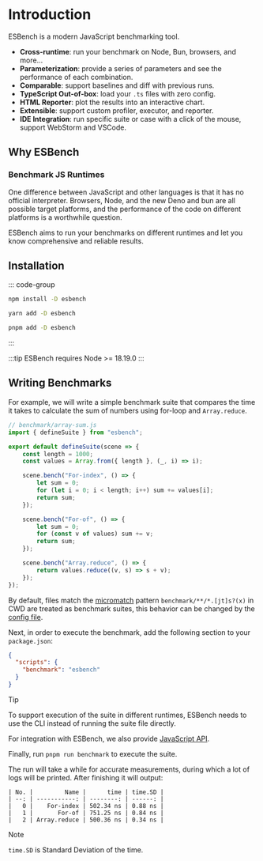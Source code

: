 # Introduction

ESBench is a modern JavaScript benchmarking tool.

- **Cross-runtime**: run your benchmark on Node, Bun, browsers, and more...
- **Parameterization**: provide a series of parameters and see the performance of each combination.
- **Comparable**: support baselines and diff with previous runs.
- **TypeScript Out-of-box**: load your `.ts` files with zero config.
- **HTML Reporter**: plot the results into an interactive chart.
- **Extensible**: support custom profiler, executor, and reporter.
- **IDE Integration**: run specific suite or case with a click of the mouse, support WebStorm and VSCode.

## Why ESBench

### Benchmark JS Runtimes

One difference between JavaScript and other languages is that it has no official interpreter. Browsers, Node, and the new Deno and bun are all possible target platforms, and the performance of the code on different platforms is a worthwhile question.

ESBench aims to run your benchmarks on different runtimes and let you know comprehensive and reliable results.

## Installation

::: code-group
```bash [npm]
npm install -D esbench
```
```bash [yarn]
yarn add -D esbench
```
```bash [pnpm]
pnpm add -D esbench
```
:::

:::tip
ESBench requires Node >= 18.19.0
:::

## Writing Benchmarks

For example, we will write a simple benchmark suite that compares the time it takes to calculate the sum of numbers using for-loop and `Array.reduce`.

```javascript
// benchmark/array-sum.js
import { defineSuite } from "esbench";

export default defineSuite(scene => {
	const length = 1000;
	const values = Array.from({ length }, (_, i) => i);

	scene.bench("For-index", () => {
		let sum = 0;
		for (let i = 0; i < length; i++) sum += values[i];
		return sum;
	});

	scene.bench("For-of", () => {
		let sum = 0;
		for (const v of values) sum += v;
		return sum;
	});

	scene.bench("Array.reduce", () => {
		return values.reduce((v, s) => s + v);
	});
});
```

By default, files match the [micromatch](https://github.com/micromatch/micromatch) pattern `benchmark/**/*.[jt]s?(x)` in CWD are treated as benchmark suites, this behavior can be changed by the [config file](./config).

Next, in order to execute the benchmark, add the following section to your `package.json`:

```json
{
  "scripts": {
    "benchmark": "esbench"
  }
}
```

> [!TIP]
> To support execution of the suite in different runtimes, ESBench needs to use the CLI instead of running the suite file directly.
>
> For integration with ESBench, we also provide [JavaScript API](../api/runner).

Finally, run `pnpm run benchmark` to execute the suite.

The run will take a while for accurate measurements, during which a lot of logs will be printed. After finishing it will output:

```text
| No. |         Name |      time | time.SD |
| --: | -----------: | --------: | ------: |
|   0 |    For-index | 502.34 ns | 0.88 ns |
|   1 |       For-of | 751.25 ns | 0.84 ns |
|   2 | Array.reduce | 500.36 ns | 0.34 ns |
```

> [!NOTE]
> `time.SD` is Standard Deviation of the time.
